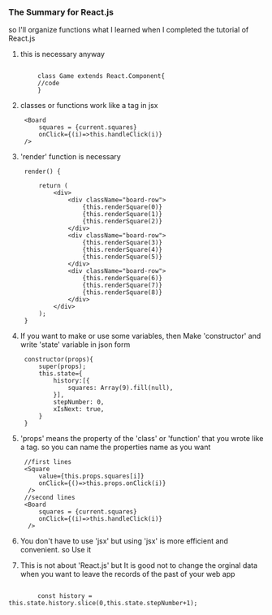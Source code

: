 ### The Summary for React.js 

so I'll organize functions what I learned when I completed the tutorial of React.js


1. this is necessary anyway

<pr>
<code>    
        class Game extends React.Component{
        //code
        }
</code>    
</pr>

2. classes or functions work like a tag in jsx

        <Board 
            squares = {current.squares}
            onClick={(i)=>this.handleClick(i)}
        /> 
  
3. 'render' function is necessary

        render() {
     
            return (
                <div>
                    <div className="board-row">
                        {this.renderSquare(0)}
                        {this.renderSquare(1)}
                        {this.renderSquare(2)}
                    </div>
                    <div className="board-row">
                        {this.renderSquare(3)}
                        {this.renderSquare(4)}
                        {this.renderSquare(5)}
                    </div>
                    <div className="board-row">
                        {this.renderSquare(6)}
                        {this.renderSquare(7)}
                        {this.renderSquare(8)}
                    </div>
                </div>
            );
        }

4. If you want to make or use some variables, then Make 'constructor' and write 'state' variable in json form

        constructor(props){
            super(props);
            this.state={
                history:[{
                    squares: Array(9).fill(null),
                }],
                stepNumber: 0,
                xIsNext: true,
            }
        }
    
5. 'props' means the property of the 'class' or 'function' that you wrote like a tag. so you can name the properties name as you want

        //first lines
        <Square 
            value={this.props.squares[i]}
            onClick={()=>this.props.onClick(i)}
         />
        //second lines
        <Board 
            squares = {current.squares}
            onClick={(i)=>this.handleClick(i)}
         />
6. You don't have to use 'jsx' but using 'jsx' is more efficient and convenient. so Use it

7. This is not about 'React.js' but It is good not to change the orginal data when you want to leave the records of the past of your web app
<pr>
<code>    
        const history = this.state.history.slice(0,this.state.stepNumber+1);
</code>    
</pr>


  

